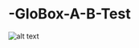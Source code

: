 # -GloBox-A-B-Test
![alt text]([https://github.com/[username]/[reponame]/blob/[branch]/image.jpg?raw=true](https://res.cloudinary.com/dwsdrdv3w/image/upload/v1698619770/desoaqc0w2eitw7rolia.png)https://res.cloudinary.com/dwsdrdv3w/image/upload/v1698619770/desoaqc0w2eitw7rolia.png)
